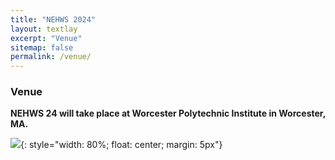```yaml
---
title: "NEHWS 2024"
layout: textlay
excerpt: "Venue"
sitemap: false
permalink: /venue/
---
```


### **Venue** ###

**NEHWS 24 will take place at Worcester Polytechnic Institute in Worcester, MA.**

![](../images/wpi-venue.png){: style="width: 80%; float: center; margin: 5px"}
